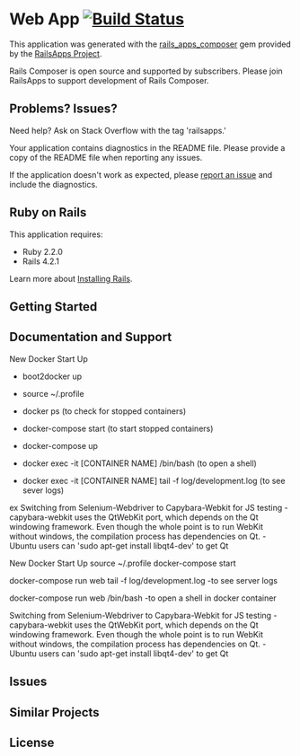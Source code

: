 Web App  [![Build Status](https://api.shippable.com/projects/556f5e52edd7f2c05207296b/badge?branchName=master)](https://app.shippable.com/projects/556f5e52edd7f2c05207296b/builds/latest)
================

This application was generated with the [rails_apps_composer](https://github.com/RailsApps/rails_apps_composer) gem
provided by the [RailsApps Project](http://railsapps.github.io/).

Rails Composer is open source and supported by subscribers. Please join RailsApps to support development of Rails Composer.

Problems? Issues?
-----------

Need help? Ask on Stack Overflow with the tag 'railsapps.'

Your application contains diagnostics in the README file. Please provide a copy of the README file when reporting any issues.

If the application doesn't work as expected, please [report an issue](https://github.com/RailsApps/rails_apps_composer/issues)
and include the diagnostics.

Ruby on Rails
-------------

This application requires:

- Ruby 2.2.0
- Rails 4.2.1

Learn more about [Installing Rails](http://railsapps.github.io/installing-rails.html).

Getting Started
---------------

Documentation and Support
-------------------------
New Docker Start Up 

- boot2docker up
- source ~/.profile 

- docker ps (to check for stopped containers)
- docker-compose start (to start stopped containers)

- docker-compose up

- docker exec -it [CONTAINER NAME] /bin/bash (to open a shell)
- docker exec -it [CONTAINER NAME] tail -f log/development.log (to see sever logs)

 ex
Switching from Selenium-Webdriver to Capybara-Webkit for JS testing -capybara-webkit uses the QtWebKit port, which depends on the Qt windowing framework. Even though the whole point is to run WebKit without windows, the compilation process has dependencies on Qt. -Ubuntu users can 'sudo apt-get install libqt4-dev' to get Qt

New Docker Start Up
  source ~/.profile
  docker-compose start

  docker-compose run web tail -f log/development.log
  -to see server logs

  docker-compose run web /bin/bash
  -to open a shell in docker container

Switching from Selenium-Webdriver to Capybara-Webkit for JS testing
  -capybara-webkit uses the QtWebKit port, which depends on the Qt windowing framework. Even though the whole point is to run WebKit without windows, the compilation process has dependencies on Qt.
  -Ubuntu users can 'sudo apt-get install libqt4-dev' to get Qt


Issues
-------------

Similar Projects
----------------


License
-------
